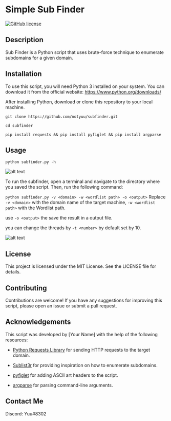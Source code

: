 # Simple Sub Finder

[![GitHub license](https://img.shields.io/github/license/notyuu/subfinder)](https://github.com/notyuu/subfinder/blob/main/LICENSE)

## Description

Sub Finder is a Python script that uses brute-force technique to enumerate subdomains for a given domain.

## Installation

To use this script, you will need Python 3 installed on your system. You can download it from the official website: https://www.python.org/downloads/

After installing Python, download or clone this repository to your local machine.

`git clone https://github.com/notyuu/subfinder.git`

`cd subfinder`

`pip install requests && pip install pyfiglet && pip install argparse`



## Usage

`python subfinder.py -h`

![alt text](https://github.com/notyuu/subfinder/blob/main/screenshot/usage.png)

To run the subfinder, open a terminal and navigate to the directory where you saved the script. Then, run the following command:


`python subfinder.py -v <domain> -w <wordlist path> -o <output>` Replace `-v <domain>` with the domain name of the target machine, `-w <wordlist path>` with the Wordlist path.


use `-o <output>` the save the result in a output file.

you can change the threads by `-t <number>` by default set by 10.



![alt text](https://github.com/notyuu/subfinder/blob/main/screenshot/example.png)

## License

This project is licensed under the MIT License. See the LICENSE file for details.

## Contributing

Contributions are welcome! If you have any suggestions for improving this script, please open an issue or submit a pull request.

## Acknowledgements

This script was developed by [Your Name] with the help of the following resources:

- [Python Requests Library](https://docs.python-requests.org/en/latest/) for sending HTTP requests to the target domain.

- [Sublist3r](https://github.com/aboul3la/Sublist3r) for providing inspiration on how to enumerate subdomains.

- [pyfiglet](https://github.com/pwaller/pyfiglet) for adding ASCII art headers to the script.

- [argparse](https://docs.python.org/3/library/argparse.html) for parsing command-line arguments.

## Contact Me

Discord: Yuu#8302
